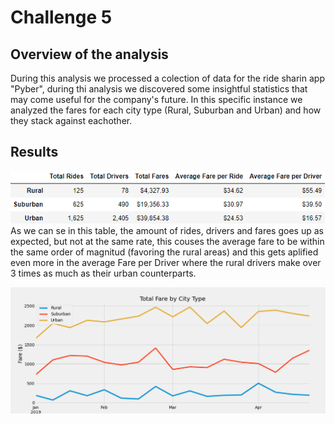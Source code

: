 # Challenge 5
## Overview of the analysis
During this analysis we processed a colection of data for the ride sharin app "Pyber", during thi analysis we discovered some insightful statistics that may come useful for the company's future. In this specific instance we analyzed the fares for each city type (Rural, Suburban and Urban) and how they stack against eachother.

## Results
![Table1](/analysis/table1.PNG)
As we can se in this table, the amount of rides, drivers and fares goes up as expected, but not at the same rate, this couses the average fare to be within the same order of magnitud (favoring the rural areas) and this gets aplified even more in the average Fare per Driver where the rural drivers make over 3 times as much as their urban counterparts.

![Table1](/analysis/Fig1.png)
